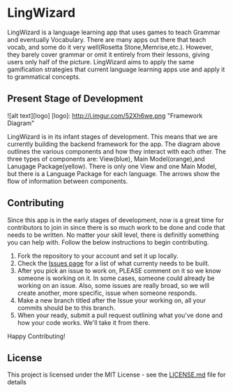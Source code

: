 # LingWizard

LingWizard is a language learning app that uses games to teach Grammar and eventually Vocabulary. There are many apps out there that teach vocab, and some do it very well(Rosetta Stone,Memrise,etc.). However, they barely cover grammar or omit it entirely from their lessons, giving users only half of the picture. LingWizard aims to apply the same gamification strategies that current language learning apps use and apply it to grammatical concepts.

## Present Stage of Development 
![alt text][logo]
[logo]: http://i.imgur.com/52Xh6we.png "Framework Diagram"

LingWizard is in its infant stages of development. This means that we are currently building the backend framework for the app. The diagram above outlines the various components and how they interact with each other. The three types of components are: View(blue), Main Model(orange),and Lanugage Package(yellow). There is only one View and one Main Model, but there is a Language Package for each language. The arrows show the flow of information between components. 

## Contributing
Since this app is in the early stages of development, now is a great time for contributors to join in since there is so much work to be done and code that needs to be written. No matter your skill level, there is definitly something you can help with. Follow the below instructions to begin contributing.

1. Fork the repository to your account and set it up locally.
2. Check the [Issues page](https://github.com/Ninjaman494/LingWizard/issues) for a list of what currenty needs to be built. 
3. After you pick an issue to work on, PLEASE comment on it so we know someone is working on it. In some cases, someone could already be working on an issue. Also, some issues are really broad, so we will create another, more specific, issue when someone responds.
4. Make a new branch titled after the Issue your working on, all your commits should be to this branch. 
5. When your ready, submit a pull request outlining what you've done and how your code works. We'll take it from there. 

 Happy Contributing!
## License

This project is licensed under the MIT License - see the [LICENSE.md](LICENSE.md) file for details
